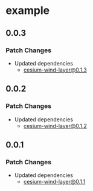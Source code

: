 # example

## 0.0.3

### Patch Changes

- Updated dependencies
  - cesium-wind-layer@0.1.3

## 0.0.2

### Patch Changes

- Updated dependencies
  - cesium-wind-layer@0.1.2

## 0.0.1

### Patch Changes

- Updated dependencies
  - cesium-wind-layer@0.1.1
